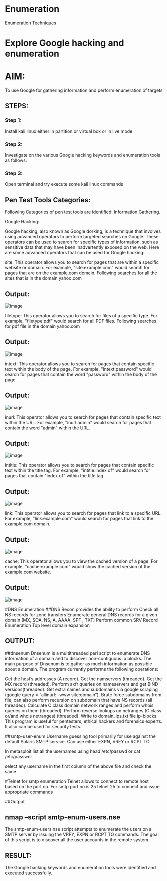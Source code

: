 # Enumeration
Enumeration Techniques

# Explore Google hacking and enumeration 

# AIM:

To use Google for gathering information and perform enumeration of targets

## STEPS:

### Step 1:

Install kali linux either in partition or virtual box or in live mode

### Step 2:

Investigate on the various Google hacking keywords and enumeration tools as follows:


### Step 3:
Open terminal and try execute some kali linux commands

## Pen Test Tools Categories:  

Following Categories of pen test tools are identified:
Information Gathering.

Google Hacking:

Google hacking, also known as Google dorking, is a technique that involves using advanced operators to perform targeted searches on Google. These operators can be used to search for specific types of information, such as sensitive data that may have been inadvertently exposed on the web. Here are some advanced operators that can be used for Google hacking:

site: This operator allows you to search for pages that are within a specific website or domain. For example, "site:example.com" would search for pages that are on the example.com domain.
Following searches for all the sites that is in the domain yahoo.com

## Output:

![image](https://github.com/pavi365/Enumeration/assets/115135775/48d51d17-c17b-4d24-b6d0-532df88bca92)


filetype: This operator allows you to search for files of a specific type. For example, "filetype:pdf" would search for all PDF files.
Following searches for pdf file in the domain yahoo.com

## Output:

![image](https://github.com/pavi365/Enumeration/assets/115135775/82e1d442-38cb-4aa2-8f07-7cc75abe1e18)

intext: This operator allows you to search for pages that contain specific text within the body of the page. For example, "intext:password" would search for pages that contain the word "password" within the body of the page.

## Output:

![image](https://github.com/pavi365/Enumeration/assets/115135775/66935f3a-2c37-4763-8690-69950450babb)



inurl: This operator allows you to search for pages that contain specific text within the URL. For example, "inurl:admin" would search for pages that contain the word "admin" within the URL.

## Output:

![image](https://github.com/pavi365/Enumeration/assets/115135775/01ead93a-f67b-4bd8-b08e-b88bb17370ad)


intitle: This operator allows you to search for pages that contain specific text within the title tag. For example, "intitle:index of" would search for pages that contain "index of" within the title tag.

## Output:

![image](https://github.com/pavi365/Enumeration/assets/115135775/e7236588-aeae-45a3-a336-488b2fa5da47)


link: This operator allows you to search for pages that link to a specific URL. For example, "link:example.com" would search for pages that link to the example.com domain.

## Output:

![image](https://github.com/pavi365/Enumeration/assets/115135775/9cc5b945-977d-48a2-86a1-e54133aac3cc)


cache: This operator allows you to view the cached version of a page. For example, "cache:example.com" would show the cached version of the example.com website.

## Output:

![image](https://github.com/pavi365/Enumeration/assets/115135775/24f13abf-f05d-4bb0-aaae-b22887c3c230)


 
#DNS Enumeration
##DNS Recon provides the ability to perform Check all NS records for zone transfers Enumerate general DNS records for a given domain (MX, SOA, NS, A, AAAA, SPF , TXT)
Perform common SRV Record Enumeration Top level domain expansion

## OUTPUT:
##dnsenum
Dnsenum is a multithreaded perl script to enumerate DNS information of a domain and to discover non-contiguous ip blocks. The main purpose of Dnsenum is to gather as much information as possible about a domain. The program currently performs the following operations:

Get the host’s addresses (A record).
Get the namservers (threaded).
Get the MX record (threaded).
Perform axfr queries on nameservers and get BIND versions(threaded).
Get extra names and subdomains via google scraping (google query = “allinurl: -www site:domain”).
Brute force subdomains from file, can also perform recursion on subdomain that have NS records (all threaded).
Calculate C class domain network ranges and perform whois queries on them (threaded).
Perform reverse lookups on netranges (C class or/and whois netranges) (threaded).
Write to domain_ips.txt file ip-blocks.
This program is useful for pentesters, ethical hackers and forensics experts. It also can be used for security tests.


##smtp-user-enum
Username guessing tool primarily for use against the default Solaris SMTP service. Can use either EXPN, VRFY or RCPT TO.


In metasploit list all the usernames using head /etc/passwd or cat /etc/passwd:

select any username in the first column of the above file and check the same


#Telnet for smtp enumeration
Telnet allows to connect to remote host based on the port no. For smtp port no is 25
telnet <host address> 25 to connect
and issue appropriate commands
  
 ##Output
  
  

## nmap –script smtp-enum-users.nse <hostname>

The smtp-enum-users.nse script attempts to enumerate the users on a SMTP server by issuing the VRFY, EXPN or RCPT TO commands. The goal of this script is to discover all the user accounts in the remote system.


## RESULT:
The Google hacking keywords and enumeration tools were identified and executed successfully.

